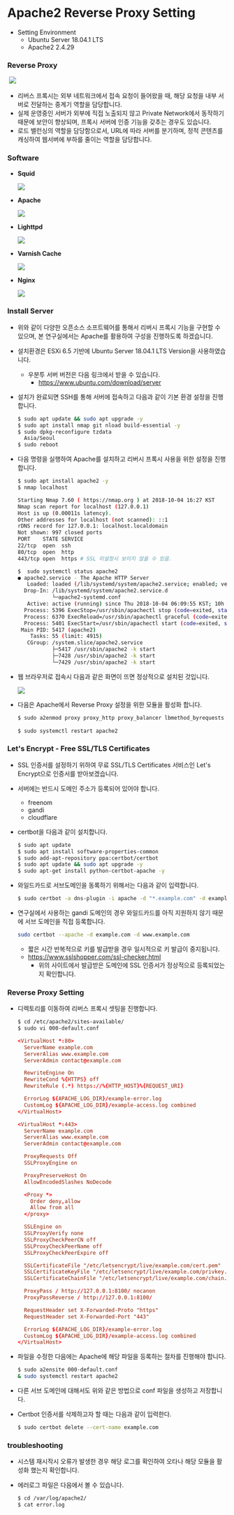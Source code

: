 # Apache2 Reverse Proxy Setting 

* Setting Environment 
  * Ubuntu Server 18.04.1 LTS 
  * Apache2 2.4.29

### Reverse Proxy

​	![](https://upload.wikimedia.org/wikipedia/commons/thumb/6/67/Reverse_proxy_h2g2bob.svg/1200px-Reverse_proxy_h2g2bob.svg.png)

* 리버스 프록시는 외부 네트워크에서 접속 요청이 들어왔을 때, 해당 요청을 내부 서버로 전달하는 중계기 역할을 담당합니다. 
* 실제 운영중인 서버가 외부에 직접 노출되지 않고 Private Network에서 동작하기 때문에  보안이 향상되며, 프록시 서버에 인증 기능을 갖추는 경우도 있습니다. 
* 로드 밸런싱의 역할을 담당함으로서, URL에 따라 서버를 분기하며, 정적 콘텐츠를 캐싱하여 웹서버에 부하를 줄이는 역할을 담당합니다. 

### Software 

* **Squid**

  ![](https://upload.wikimedia.org/wikipedia/commons/thumb/8/82/LAMP_software_bundle.svg/800px-LAMP_software_bundle.svg.png)

* **Apache**

  ![](https://www.apache.org/img/asf_logo.png)

* **Lighttpd**

  ![](https://upload.wikimedia.org/wikipedia/en/thumb/7/78/Lighttpd_logo.svg/170px-Lighttpd_logo.svg.png)

* **Varnish Cache**

  ![](https://d7umqicpi7263.cloudfront.net/img/product/3b49f79c-3119-4843-87fa-1913bbfd0734/fbf12c20-d7a2-4c70-be4c-069ae2ffbd4a.png)

* **Nginx**

  ![](https://www.nginx.com/wp-content/uploads/2018/08/NGINX-logo-rgb-large.png)



### Install Server 

* 위와 같이 다양한 오픈소스 소프트웨어를 통해서 리버시 프록시 기능을 구현할 수 있으며, 본 연구실에서는 Apache를 활용하여 구성을 진행하도록 하겠습니다. 

* 설치환경은 ESXi 6.5 기반에 Ubuntu Server 18.04.1 LTS Version을 사용하였습니다. 

  * 우분투 서버 버전은 다음 링크에서 받을 수 있습니다. 
    * https://www.ubuntu.com/download/server

* 설치가 완료되면 SSH를 통해 서버에 접속하고 다음과 같이 기본 환경 설정을 진행합니다. 

  ```bash
  $ sudo apt update && sudo apt upgrade -y 
  $ sudo apt install nmap git nload build-essential -y
  $ sudo dpkg-reconfigure tzdata
  	Asia/Seoul
  $ sudo reboot
  ```

* 다음 명령을 실행하여 Apache를 설치하고 리버시 프록시 사용을 위한 설정을 진행합니다. 

  ```bash
  $ sudo apt install apache2 -y 
  $ nmap localhost 
  
  Starting Nmap 7.60 ( https://nmap.org ) at 2018-10-04 16:27 KST
  Nmap scan report for localhost (127.0.0.1)
  Host is up (0.00011s latency).
  Other addresses for localhost (not scanned): ::1
  rDNS record for 127.0.0.1: localhost.localdomain
  Not shown: 997 closed ports
  PORT    STATE SERVICE
  22/tcp  open  ssh
  80/tcp  open  http
  443/tcp open  https # SSL 미설정시 보이지 않을 수 있음.
  
  $  sudo systemctl status apache2
  ● apache2.service - The Apache HTTP Server
     Loaded: loaded (/lib/systemd/system/apache2.service; enabled; vendor preset: enabled)
    Drop-In: /lib/systemd/system/apache2.service.d
             └─apache2-systemd.conf
     Active: active (running) since Thu 2018-10-04 06:09:55 KST; 10h ago
    Process: 5396 ExecStop=/usr/sbin/apachectl stop (code=exited, status=0/SUCCESS)
    Process: 6370 ExecReload=/usr/sbin/apachectl graceful (code=exited, status=0/SUCCESS)
    Process: 5401 ExecStart=/usr/sbin/apachectl start (code=exited, status=0/SUCCESS)
   Main PID: 5417 (apache2)
      Tasks: 55 (limit: 4915)
     CGroup: /system.slice/apache2.service
             ├─5417 /usr/sbin/apache2 -k start
             ├─7428 /usr/sbin/apache2 -k start
             └─7429 /usr/sbin/apache2 -k start
  ```

* 웹 브라우저로 접속시 다음과 같은 화면이 뜨면 정상적으로 설치된 것입니다. 

  ![](https://assets.digitalocean.com/articles/lamp_1404/default_apache.png)

* 다음은 Apache에서 Reverse Proxy 설정을 위한 모듈을 활성화 합니다. 

  ```bash
  $ sudo a2enmod proxy proxy_http proxy_balancer lbmethod_byrequests rewrite deflate headers proxy_balancer proxy_connect proxy_html proxy_wstunnel proxy_balancer lbmethod_byrequests
  			   
  $ sudo systemctl restart apache2
  ```

### Let's Encrypt - Free SSL/TLS Certificates

* SSL 인증서를 설정하기 위하여 무료 SSL/TLS Certificates 서비스인 Let's Encrypt으로 인증서를 받아보겠습니다. 

* 서버에는 반드시 도메인 주소가 등록되어 있어야 합니다. 

  * freenom
  * gandi 
  * cloudflare

* certbot을 다음과 같이 설치합니다. 

  ```bash
  $ sudo apt update
  $ sudo apt install software-properties-common
  $ sudo add-apt-repository ppa:certbot/certbot
  $ sudo apt update && sudo apt upgrade -y 
  $ sudo apt-get install python-certbot-apache -y 
  ```

* 와일드카드로 서브도메인을 동록하기 위해서는 다음과 같이 입력합니다. 

  ```bash
  $ sudo certbot -a dns-plugin -i apache -d "*.example.com" -d example.com --server https://acme-v02.api.letsencrypt.org/directory
  
  ```

* 연구실에서 사용하는 gandi 도메인의 경우 와일드카드를 아직 지원하지 않기 때문에 서브 도메인을 직접 등록합니다. 

  ```bash
  sudo certbot --apache -d example.com -d www.example.com
  ```

  * 짧은 시간 반복적으로 키를 발급받을 경우 일시적으로 키 발급이 중지됩니다. 
  * https://www.sslshopper.com/ssl-checker.html 
    * 위의 사이트에서 발급받은 도메인에 SSL 인증서가 정상적으로 등록되었는지 확인합니다. 

### Reverse Proxy Setting 

* 디렉토리를 이동하여 리버스 프록시 셋팅을 진행합니다. 

  ```bash
  $ cd /etc/apache2/sites-available/
  $ sudo vi 000-default.conf 
  ```

  ```conf
  <VirtualHost *:80>
    ServerName example.com
    ServerAlias www.example.com
    ServerAdmin contact@example.com
  
    RewriteEngine On
    RewriteCond %{HTTPS} off
    RewriteRule (.*) https://%{HTTP_HOST}%{REQUEST_URI}
  
    ErrorLog ${APACHE_LOG_DIR}/example-error.log
    CustomLog ${APACHE_LOG_DIR}/example-access.log combined
  </VirtualHost>
  
  <VirtualHost *:443>
    ServerName example.com
    ServerAlias www.example.com
    ServerAdmin contact@example.com
  
    ProxyRequests Off
    SSLProxyEngine on
  
    ProxyPreserveHost On
    AllowEncodedSlashes NoDecode
  
    <Proxy *>
      Order deny,allow
      Allow from all
    </proxy>
  
    SSLEngine on
    SSLProxyVerify none
    SSLProxyCheckPeerCN off
    SSLProxyCheckPeerName off
    SSLProxyCheckPeerExpire off
  
    SSLCertificateFile "/etc/letsencrypt/live/example.com/cert.pem"
    SSLCertificateKeyFile "/etc/letsencrypt/live/example.com/privkey.pem"
    SSLCertificateChainFile "/etc/letsencrypt/live/example.com/chain.pem"
  
    ProxyPass / http://127.0.0.1:8100/ nocanon
    ProxyPassReverse / http://127.0.0.1:8100/
  
    RequestHeader set X-Forwarded-Proto "https"
    RequestHeader set X-Forwarded-Port "443"
  
    ErrorLog ${APACHE_LOG_DIR}/example-error.log
    CustomLog ${APACHE_LOG_DIR}/example-access.log combined
  </VirtualHost>
  ```

* 파일을 수정한 다음에는 Apache에 해당 파일을 등록하는 절차를 진행해야 합니다. 

  ```bash
  $ sudo a2ensite 000-default.conf
  & sudo systemctl restart apache2
  ```

* 다른 서브 도메인에 대해서도 위와 같은 방법으로 conf 파일을 생성하고 저장합니다. 

* Certbot 인증서를 삭제하고자 할 때는 다음과 같이 입력한다. 

  ```bash
  $ sudo certbot delete --cert-name example.com
  ```

  

### troubleshooting

* 시스템 재시작시 오류가 발생한 경우 해당 로그를 확인하여 오타나 해당 모듈을 활성화 했는지 확인합니다. 

* 에러로그 파일은 다음에서 볼 수 있습니다. 

  ```bash
  $ cd /var/log/apache2/
  $ cat error.log
  ```


